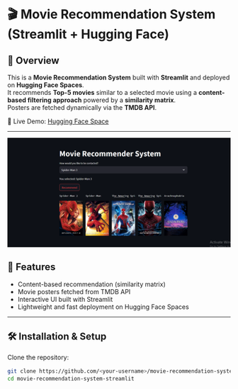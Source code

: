 # 🎬 Movie Recommendation System (Streamlit + Hugging Face)

## 📌 Overview
This is a **Movie Recommendation System** built with **Streamlit** and deployed on **Hugging Face Spaces**.  
It recommends **Top-5 movies** similar to a selected movie using a **content-based filtering approach** powered by a **similarity matrix**.  
Posters are fetched dynamically via the **TMDB API**.

🔗 Live Demo: [Hugging Face Space](https://huggingface.co/spaces/erfanulkabirhira/DataSynthis_Job_task)

---
![image alt](https://github.com/irfanulkabirhira/Movie-Recommendation-System-using-Content-Based-Filtering-Streamlit-Hugging-Face-Deployment-/blob/eee1bd98470aa656cac3042ca5f49f248478f9bf/Demo%20Image.png)

## 🚀 Features
- Content-based recommendation (similarity matrix)
- Movie posters fetched from TMDB API
- Interactive UI built with Streamlit
- Lightweight and fast deployment on Hugging Face Spaces

---

## 🛠️ Installation & Setup
Clone the repository:
```bash
git clone https://github.com/<your-username>/movie-recommendation-system-streamlit.git
cd movie-recommendation-system-streamlit


